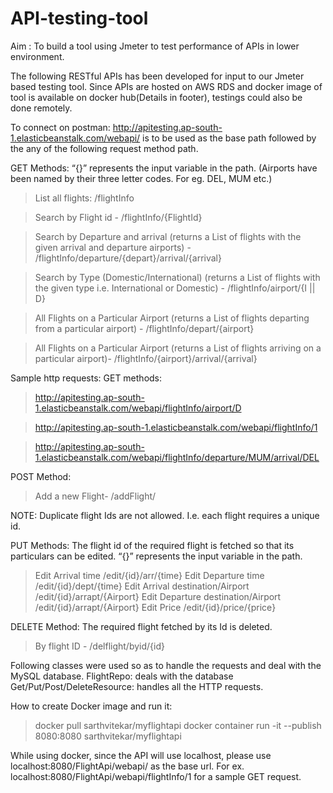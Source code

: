 # API-testing-tool
Aim : To build a tool using Jmeter to test performance of APIs in lower environment.

The following RESTful APIs has been developed for input to our Jmeter based testing tool. Since APIs are hosted on AWS RDS and docker image of tool is available on docker hub(Details in footer), testings could also be done remotely.

To connect on postman: http://apitesting.ap-south-1.elasticbeanstalk.com/webapi/ is to be used as the base path followed by the any of the following request method path.

GET Methods: “{}” represents the input variable in the path. (Airports have been named by their three letter codes. For eg. DEL, MUM etc.)
> List all flights: /flightInfo

> Search by Flight id -   /flightInfo/{FlightId}

> Search by Departure and arrival (returns a List of flights with the given arrival and departure airports) -  /flightInfo/departure/{depart}/arrival/{arrival}

> Search by Type (Domestic/International) (returns a List of flights with the given type i.e. International or Domestic) -     /flightInfo/airport/{I || D}    

> All Flights on a Particular Airport (returns a List of flights departing from a particular airport) -  /flightInfo/depart/{airport}

> All Flights on a Particular Airport (returns a List of flights arriving on a particular airport)- /flightInfo/{airport}/arrival/{arrival}

  Sample http requests:
  GET methods:
  > http://apitesting.ap-south-1.elasticbeanstalk.com/webapi/flightInfo/airport/D

  > http://apitesting.ap-south-1.elasticbeanstalk.com/webapi/flightInfo/1

  > http://apitesting.ap-south-1.elasticbeanstalk.com/webapi/flightInfo/departure/MUM/arrival/DEL


POST Method: 
> Add a new Flight-   /addFlight/

NOTE: Duplicate flight Ids are not allowed. I.e. each flight requires a unique id.

PUT Methods: The flight id of the required flight is fetched so that its particulars can be edited.
“{}” represents the input variable in the path. 

> Edit Arrival time                               /edit/{id}/arr/{time}
> Edit Departure time                      /edit/{id}/dept/{time} 
> Edit Arrival destination/Airport            /edit/{id}/arrapt/{Airport}
> Edit Departure destination/Airport     /edit/{id}/arrapt/{Airport}
> Edit Price                                    /edit/{id}/price/{price}


DELETE Method: The required flight fetched by its Id is deleted.	
> By flight ID -  /delflight/byid/{id}   


Following classes were used so as to handle the requests and deal with the MySQL database. 
FlightRepo: deals with the database
Get/Put/Post/DeleteResource:  handles all the HTTP requests.  


How to create Docker image and run it:
>docker pull sarthvitekar/myflightapi
>docker container run -it --publish 8080:8080 sarthvitekar/myflightapi

 While using docker, since the API will use localhost, please use localhost:8080/FlightApi/webapi/ as the base url.
For ex. localhost:8080/FlightApi/webapi/flightInfo/1 for a sample GET request.




